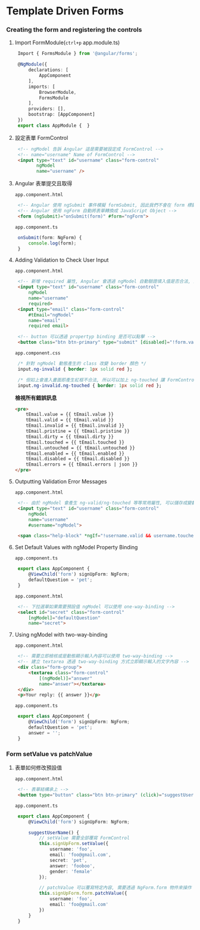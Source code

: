 # Template Driven Forms

### Creating the form and registering the controls



1. Import FormModule\(`ctrl+p` app.module.ts\)

   ```typescript
    Import { FormsModule } from '@angular/forms';

    @NgModule({
        declarations: [
            AppComponent
        ],
        imports: [
            BrowserModule,
            FormsModule
        ],
        providers: [],
        bootstrap: [AppComponent]
    })
    export class AppModule {  }
   ```

2. 設定表單 FormControl

   ```html
    <!-- ngModel 告訴 Angular 這是需要被設定成 FormControl -->
    <!-- name="username" Name of FormControl -->
    <input type="text" id="username" class="form-control"
           ngModel
           name="username" />
   ```

3. Angular 表單提交且取得

   `app.component.html`

   ```html
    <!-- Angular 使用 ngSubmit 事件模擬 formSubmit, 因此我們不會在 form 標籤加入 action 屬性 -->
    <!-- Angular 使用 ngForm 自動將表單轉換成 JavaScript Object -->
    <form (ngSubmit)="onSubmit(form)" #form="ngForm">
   ```

   `app.component.ts`

   ```typescript
    onSubmit(form: NgForm) {
        console.log(form);
    }
   ```

4. Adding Validation to Check User Input

   `app.component.html`

   ```html
    <!-- 新增 required 屬性, Angular 會透過 ngModel 自動驗證填入值是否合法, 動態加入 ng-invalid class -->
    <input type="text" id="username" class="form-control"
        ngModel
        name="username"
        required>
    <input type="email" class="form-control"
        #tEmail="ngModel"
        name="email"
        required email>

    <!-- button 可以透過 propertyp binding 是否可以點擊 -->
    <button class="btn btn-primary" type="submit" [disabled]="!form.valid">Submit</button>
   ```

   `app.component.css`

   ```css
    /* 針對 ngModel 動態產生的 class 改變 border 顏色 */
    input.ng-invalid { border: 1px solid red };

    /* 但如上會進入畫面即產生紅框不合法, 所以可以加上 ng-touched 讓 FormControl 被點擊過才驗證 */
    input.ng-invalid.ng-touched { border: 1px solid red };
   ```

   **檢視所有錯誤訊息**

   ```html
   <pre>
       tEmail.value = {{ tEmail.value }}
       tEmail.valid = {{ tEmail.valid }}
       tEmail.invalid = {{ tEmail.invalid }}
       tEmail.pristine = {{ tEmail.pristine }}
       tEmail.dirty = {{ tEmail.dirty }}
       tEmail.touched = {{ tEmail.touched }}
       tEmail.untouched = {{ tEmail.untouched }}
       tEmail.enabled = {{ tEmail.enabled }}
       tEmail.disabled = {{ tEmail.disabled }}
       tEmail.errors = {{ tEmail.errors | json }}
   </pre>
   ```

5. Outputting Validation Error Messages

   `app.component.html`

   ```html
    <!-- 由於 ngModel 會產生 ng-valid/ng-touched 等等常用屬性, 可以儲存成變數動態顯示錯誤訊息 -->
    <input type="text" id="username" class="form-control"
        ngModel
        name="username"
        #username="ngModel">

    <span class="help-block" *ngIf="!username.valid && username.touched">Please enter a valid username</span>
   ```

6. Set Default Values with ngModel Property Binding

   `app.component.ts`

   ```typescript
    export class AppComponent {
        @ViewChild('form') signUpForm: NgForm;
        defaultQuestion = 'pet';
    }
   ```

   `app.component.html`

   ```html
    <!-- 下拉選單如果需要預設值 ngModel 可以使用 one-way-binding -->
    <select id="secret" class="form-control"
        [ngModel]="defaultQuestion"
        name="secret">
   ```

7. Using ngModel with two-way-binding

   `app.component.html`

   ```html
    <!-- 需要立即檢核或是動態顯示輸入內容可以使用 two-way-binding -->
    <!-- 建立 textarea 透過 two-way-binding 方式立即顯示輸入的文字內容 -->
    <div class="form-group">
        <textarea class="form-control"
            [(ngModel)]="answer"
            name="answer"></textarea>
    </div>
    <p>Your reply: {{ answer }}</p>
   ```

   `app.component.ts`

   ```typescript
    export class AppComponent {
        @ViewChild('form') signUpForm: NgForm;
        defaultQuestion = 'pet';
        answer = '';
    }
   ```

### Form setValue vs patchValue

1. 表單如何修改預設值

   `app.component.html`

   ```html
    <!-- 表單結構承上 -->
    <button type="button" class="btn btn-primary" (click)="suggestUserName()">Suggest an Username</button>
   ```

   `app.component.ts`

   ```typescript
    export class AppComponent {
        @ViewChild('form') signUpForm: NgForm;

        suggestUserName() {
            // setValue 需要全部覆寫 FormControl
            this.signUpForm.setValue({
                username: 'foo',
                email: 'foo@gmail.com',
                secret: 'pet',
                answer: 'fooboo',
                gender: 'female'
            });

            // patchValue 可以覆寫特定內容, 需要透過 NgForm.form 物件來操作
            this.signUpForm.form.patchValue({
                username: 'foo',
                email: 'foo@gmail.com'
            })
        }
    }
   ```

